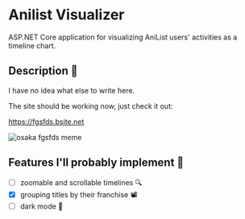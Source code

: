 # Anilist Visualizer

ASP.NET Core application for visualizing AniList users' activities as a timeline chart.

## Description 📃

I have no idea what else to write here.

The site should be working now, just check it out:

https://fgsfds.bsite.net

![osaka fgsfds meme](https://i.imgur.com/CsI61y2.jpg)

## Features I'll probably implement 🔩

- [ ] zoomable and scrollable timelines 🔍
- [x] grouping titles by their franchise 📽
- [ ] dark mode 🌙
